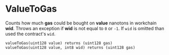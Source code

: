 # ValueToGas

Counts how much **gas** could be bought on **value** nanotons in workchain **wid**. Throws an exception if **wid** is not equal to `0` or `-1`. If `wid` is omitted than used the contract's `wid`.

```solidity
valueToGas(uint128 value) returns (uint128 gas)
valueToGas(uint128 value, int8 wid) returns (uint128 gas)
```
